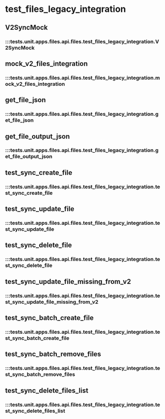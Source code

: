 # test_files_legacy_integration

## V2SyncMock

### :::tests.unit.apps.files.api.files.test_files_legacy_integration.V2SyncMock

## mock_v2_files_integration

### :::tests.unit.apps.files.api.files.test_files_legacy_integration.mock_v2_files_integration

## get_file_json

### :::tests.unit.apps.files.api.files.test_files_legacy_integration.get_file_json

## get_file_output_json

### :::tests.unit.apps.files.api.files.test_files_legacy_integration.get_file_output_json

## test_sync_create_file

### :::tests.unit.apps.files.api.files.test_files_legacy_integration.test_sync_create_file

## test_sync_update_file

### :::tests.unit.apps.files.api.files.test_files_legacy_integration.test_sync_update_file

## test_sync_delete_file

### :::tests.unit.apps.files.api.files.test_files_legacy_integration.test_sync_delete_file

## test_sync_update_file_missing_from_v2

### :::tests.unit.apps.files.api.files.test_files_legacy_integration.test_sync_update_file_missing_from_v2

## test_sync_batch_create_file

### :::tests.unit.apps.files.api.files.test_files_legacy_integration.test_sync_batch_create_file

## test_sync_batch_remove_files

### :::tests.unit.apps.files.api.files.test_files_legacy_integration.test_sync_batch_remove_files

## test_sync_delete_files_list

### :::tests.unit.apps.files.api.files.test_files_legacy_integration.test_sync_delete_files_list

